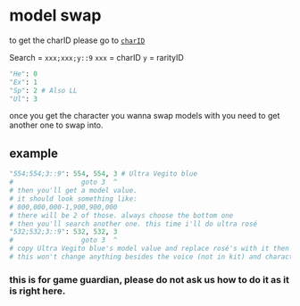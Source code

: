 # model swap
to get the charID please go to [`charID`](https://github.com/GodkuProjectReborn/Modding-docs/blob/Mods/docs/charID.md)

Search = `xxx;xxx;y::9`
`xxx` = charID
`y` = rarityID

```py
"He": 0
"Ex": 1
"Sp": 2 # Also LL
"Ul": 3
```
once you get the character you wanna swap models with you need to get another one to swap into.
## example

```py
"554;554;3::9": 554, 554, 3 # Ultra Vegito blue
#                 goto 3  ^
# then you'll get a model value.
# it should look something like:
# 800,000,000-1,900,900,000
# there will be 2 of those. always choose the bottom one
# then you'll search another one. this time i'll do ultra rosé
"532;532;3::9": 532, 532, 3
#                 goto 3  ^
# copy Ultra Vegito blue's model value and replace rosé's with it then check rosé and his model should be Vegito's
# this won't change anything besides the voice (not in kit) and character model.
```
### this is for game guardian, please do not ask us how to do it as it is right here.
